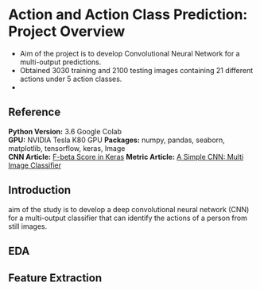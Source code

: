 # Action and Action Class Prediction: Project Overview

- Aim of the project is to develop Convolutional Neural Network for a multi-output predictions.
- Obtained 3030 training and 2100 testing images containing 21 different actions under 5 action classes.
- 


## Reference

**Python Version:** 3.6 Google Colab <br/>
**GPU:** NVIDIA Tesla K80 GPU
**Packages:** numpy, pandas, seaborn, matplotlib, tensorflow, keras, Image <br/>
**CNN Article:** [F-beta Score in Keras](https://towardsdatascience.com/f-beta-score-in-keras-part-i-86ad190a252f)
**Metric Article:** [A Simple CNN: Multi Image Classifier](https://towardsdatascience.com/a-simple-cnn-multi-image-classifier-31c463324fa)


## Introduction

aim of the study is to develop a deep convolutional neural network (CNN) for a multi-output classifier that can identify the actions of a person from still images.


## EDA


## Feature Extraction



